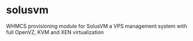 # solusvm
WHMCS provisioning module for SolusVM a VPS management system with full OpenVZ, KVM and XEN virtualization
